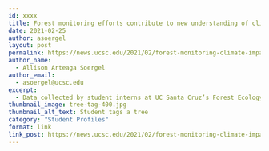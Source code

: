 ```yaml
---
id: xxxx
title: Forest monitoring efforts contribute to new understanding of climate change impacts
date: 2021-02-25
author: asoergel
layout: post
permalink: https://news.ucsc.edu/2021/02/forest-monitoring-climate-impacts.html
author_name:
  - Allison Arteaga Soergel
author_email:
  - asoergel@ucsc.edu
excerpt:
  - Data collected by student interns at UC Santa Cruz’s Forest Ecology Research Plot (FERP) recently contributed to a breakthrough in understanding how climate change affects forests.
thumbnail_image: tree-tag-400.jpg
thumbnail_alt_text: Student tags a tree
category: "Student Profiles"
format: link
link_post: https://news.ucsc.edu/2021/02/forest-monitoring-climate-impacts.html
---
```

